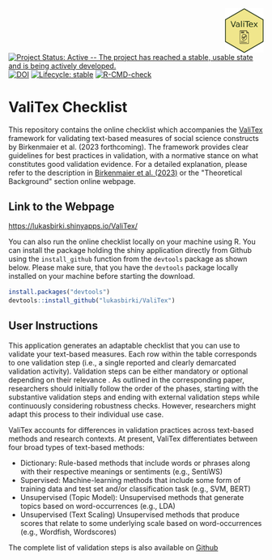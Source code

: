 <img src="inst/app/www/logo_valitex.png" align="right" width="15%" height="15%"/>

<!-- badges: start -->
[![Project Status: Active -- The project has reached a stable, usable
state and is being actively
developed.](http://www.repostatus.org/badges/latest/active.svg)](http://www.repostatus.org/#active)
[![DOI](https://zenodo.org/badge/634831162.svg)](https://zenodo.org/badge/latestdoi/634831162)
[![Lifecycle: stable](https://img.shields.io/badge/lifecycle-stable-brightgreen.svg)](https://www.tidyverse.org/lifecycle/#stable)
[![R-CMD-check](https://github.com/lukasbirki/ValiTex/actions/workflows/R-CMD-check.yaml/badge.svg)](https://github.com/lukasbirki/ValiTex/actions/workflows/R-CMD-check.yaml)
<!-- badges: end -->

# ValiTex Checklist

This repository contains the online checklist which accompanies the
[ValiTex](https://lukasbirki.shinyapps.io/ValiTex/) framework for
validating text-based measures of social science constructs by
Birkenmaier et al. (2023 forthcoming). The framework provides clear
guidelines for best practices in validation, with a normative stance on
what constitutes good validation evidence. For a detailed explanation,
please refer to the description in [Birkenmaier et al.
(2023)](https://arxiv.org/abs/2307.02863) or the "Theoretical
Background" section online webpage.

## Link to the Webpage

<https://lukasbirki.shinyapps.io/ValiTex/>

You can also run the online checklist locally on your machine using R.
You can install the package holding the shiny application directly from
Github using the `install_github` function from the `devtools` package
as shown below. Please make sure, that you have the `devtools` package
locally installed on your machine before starting the download.

``` r
install.packages("devtools")
devtools::install_github("lukasbirki/ValiTex")
```

## User Instructions

This application generates an adaptable checklist that you can use to
validate your text-based measures. Each row within the table corresponds
to one validation step (i.e., a single reported and clearly demarcated
validation activity). Validation steps can be either mandatory or
optional depending on their relevance . As outlined in the corresponding
paper, researchers should initially follow the order of the phases,
starting with the substantive validation steps and ending with external
validation steps while continuously considering robustness checks.
However, researchers might adapt this process to their individual use
case.

ValiTex accounts for differences in validation practices across
text-based methods and research contexts. At present, ValiTex
differentiates between four broad types of text-based methods:

-   Dictionary: Rule-based methods that include words or phrases along
    with their respective meanings or sentiments (e.g., SentiWS)
-   Supervised: Machine-learning methods that include some form of
    training data and test set and/or classification task (e.g., SVM,
    BERT)
-   Unsupervised (Topic Model): Unsupervised methods that generate
    topics based on word-occurrences (e.g., LDA)
-   Unsupervised (Text Scaling) Unsupervised methods that produce scores
    that relate to some underlying scale based on word-occurrences
    (e.g., Wordfish, Wordscores)

The complete list of validation steps is also available on
[Github](https://github.com/lukasbirki/ValiTex-Checklist/tree/main/data)
